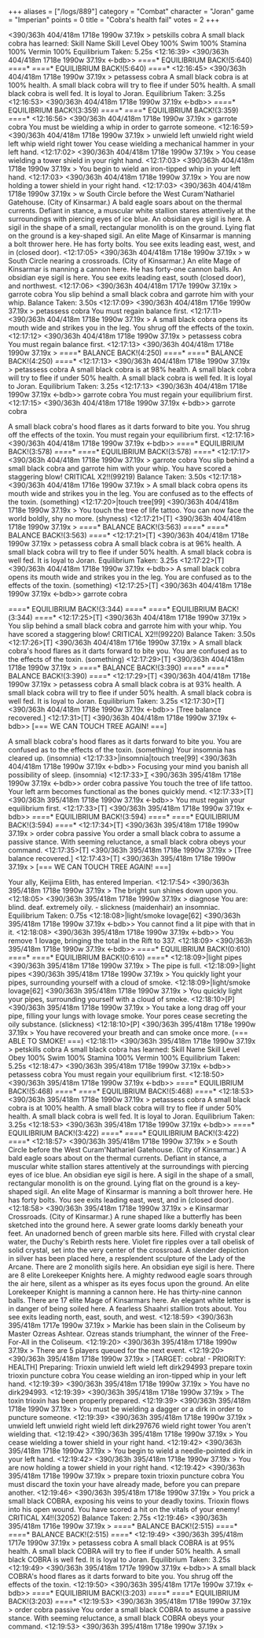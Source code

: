 +++
aliases = ["/logs/889"]
category = "Combat"
character = "Joran"
game = "Imperian"
points = 0
title = "Cobra's health fail"
votes = 2
+++

<390/363h 404/418m 1718e 1990w 37.19x <ebdb>> petskills cobra
A small black cobra has learned:
Skill Name      Skill Level
Obey            100%
Swim            100%
Stamina         100%
Vermin          100%
Equilibrium Taken: 5.25s
<12:16:39>
<390/363h 404/418m 1718e 1990w 37.19x <-bdb>> 
*=*=*=*=* EQUILIBRIUM BACK!(5:640) *=*=*=*=*
*=*=*=*=* EQUILIBRIUM BACK!(5:640) *=*=*=*=*
<12:16:45>
<390/363h 404/418m 1718e 1990w 37.19x <ebdb>> petassess cobra
A small black cobra is at 100% health.
A small black cobra will try to flee if under 50% health.
A small black cobra is well fed.
It is loyal to Joran.
Equilibrium Taken: 3.25s
<12:16:53>
<390/363h 404/418m 1718e 1990w 37.19x <-bdb>> 
*=*=*=*=* EQUILIBRIUM BACK!(3:359) *=*=*=*=*
*=*=*=*=* EQUILIBRIUM BACK!(3:359) *=*=*=*=*
<12:16:56>
<390/363h 404/418m 1718e 1990w 37.19x <ebdb>> garrote cobra
You must be wielding a whip in order to garrote someone.
<12:16:59>
<390/363h 404/418m 1718e 1990w 37.19x <ebdb>> unwield left
unwield right
wield left whip
wield right tower
You cease wielding a mechanical hammer in your left hand.
<12:17:02>
<390/363h 404/418m 1718e 1990w 37.19x <ebdb>> 
You cease wielding a tower shield in your right hand.
<12:17:03>
<390/363h 404/418m 1718e 1990w 37.19x <ebdb>> 
You begin to wield an iron-tipped whip in your left hand.
<12:17:03>
<390/363h 404/418m 1718e 1990w 37.19x <ebdb>> 
You are now holding a tower shield in your right hand.
<12:17:03>
<390/363h 404/418m 1718e 1990w 37.19x <ebdb>> w
South Circle before the West Curam'Nathariel Gatehouse. (City of Kinsarmar.)
A bald eagle soars about on the thermal currents. Defiant in stance, a muscular
white stallion stares attentively at the surroundings with piercing eyes of ice
blue. An obsidian eye sigil is here. A sigil in the shape of a small, 
rectangular monolith is on the ground. Lying flat on the ground is a key-shaped
sigil. An elite Mage of Kinsarmar is manning a bolt thrower here. He has forty 
bolts.
You see exits leading east, west, and in (closed door).
<12:17:05>
<390/363h 404/418m 1718e 1990w 37.19x <ebdb>> w
South Circle nearing a crossroads. (City of Kinsarmar.)
An elite Mage of Kinsarmar is manning a cannon here. He has forty-one cannon 
balls. An obsidian eye sigil is here.
You see exits leading east, south (closed door), and northwest.
<12:17:06>
<390/363h 404/418m 1717e 1990w 37.19x <ebdb>> garrote cobra
You slip behind a small black cobra and garrote him with your whip.
Balance Taken: 3.50s
<12:17:09>
<390/363h 404/418m 1716e 1990w 37.19x <e-db>> petassess cobra
You must regain balance first.
<12:17:11>
<390/363h 404/418m 1718e 1990w 37.19x <e-db>> 
A small black cobra opens its mouth wide and strikes you in the leg.
You shrug off the effects of the toxin.
<12:17:12>
<390/363h 404/418m 1718e 1990w 37.19x <e-db>> petassess cobra
You must regain balance first.
<12:17:13>
<390/363h 404/418m 1718e 1990w 37.19x <e-db>> 
*=*=*=*=* BALANCE BACK!(4:250) *=*=*=*=*
*=*=*=*=* BALANCE BACK!(4:250) *=*=*=*=*
<12:17:13>
<390/363h 404/418m 1718e 1990w 37.19x <ebdb>> petassess cobra
A small black cobra is at 98% health.
A small black cobra will try to flee if under 50% health.
A small black cobra is well fed.
It is loyal to Joran.
Equilibrium Taken: 3.25s
<12:17:13>
<390/363h 404/418m 1718e 1990w 37.19x <-bdb>> garrote cobra
You must regain your equilibrium first.
<12:17:15>
<390/363h 404/418m 1718e 1990w 37.19x <-bdb>> garrote cobra

A small black cobra's hood flares as it darts forward to bite you.
You shrug off the effects of the toxin.
You must regain your equilibrium first.
<12:17:16>
<390/363h 404/418m 1718e 1990w 37.19x <-bdb>> 
*=*=*=*=* EQUILIBRIUM BACK!(3:578) *=*=*=*=*
*=*=*=*=* EQUILIBRIUM BACK!(3:578) *=*=*=*=*
<12:17:17>
<390/363h 404/418m 1718e 1990w 37.19x <ebdb>> garrote cobra
You slip behind a small black cobra and garrote him with your whip.
You have scored a staggering blow! CRITICAL X2!!(99219)
Balance Taken: 3.50s
<12:17:18>
<390/363h 404/418m 1716e 1990w 37.19x <e-db>> 
A small black cobra opens its mouth wide and strikes you in the leg.
You are confused as to the effects of the toxin. (something)
<12:17:20>|touch tree[99]
<390/363h 404/418m 1718e 1990w 37.19x <e-db>> 
You touch the tree of life tattoo.
You can now face the world boldly, shy no more. (shyness)
<12:17:21>[T]
<390/363h 404/418m 1718e 1990w 37.19x <e-db>> 
*=*=*=*=* BALANCE BACK!(3:563) *=*=*=*=*
*=*=*=*=* BALANCE BACK!(3:563) *=*=*=*=*
<12:17:21>[T]
<390/363h 404/418m 1718e 1990w 37.19x <ebdb>> petassess cobra
A small black cobra is at 96% health.
A small black cobra will try to flee if under 50% health.
A small black cobra is well fed.
It is loyal to Joran.
Equilibrium Taken: 3.25s
<12:17:22>[T]
<390/363h 404/418m 1718e 1990w 37.19x <-bdb>> 
A small black cobra opens its mouth wide and strikes you in the leg.
You are confused as to the effects of the toxin. (something)
<12:17:25>[T]
<390/363h 404/418m 1718e 1990w 37.19x <-bdb>> garrote cobra

*=*=*=*=* EQUILIBRIUM BACK!(3:344) *=*=*=*=*
*=*=*=*=* EQUILIBRIUM BACK!(3:344) *=*=*=*=*
<12:17:25>[T]
<390/363h 404/418m 1718e 1990w 37.19x <ebdb>> 
You slip behind a small black cobra and garrote him with your whip.
You have scored a staggering blow! CRITICAL X2!!(99220)
Balance Taken: 3.50s
<12:17:26>[T]
<390/363h 404/418m 1716e 1990w 37.19x <e-db>> 
A small black cobra's hood flares as it darts forward to bite you.
You are confused as to the effects of the toxin. (something)
<12:17:29>[T]
<390/363h 404/418m 1718e 1990w 37.19x <e-db>> 
*=*=*=*=* BALANCE BACK!(3:390) *=*=*=*=*
*=*=*=*=* BALANCE BACK!(3:390) *=*=*=*=*
<12:17:29>[T]
<390/363h 404/418m 1718e 1990w 37.19x <ebdb>> petassess cobra
A small black cobra is at 93% health.
A small black cobra will try to flee if under 50% health.
A small black cobra is well fed.
It is loyal to Joran.
Equilibrium Taken: 3.25s
<12:17:30>[T]
<390/363h 404/418m 1718e 1990w 37.19x <-bdb>> 
[Tree balance recovered.]
<12:17:31>[T]
<390/363h 404/418m 1718e 1990w 37.19x <-bdb>> 
[=== WE CAN TOUCH TREE AGAIN! ===]

A small black cobra's hood flares as it darts forward to bite you.
You are confused as to the effects of the toxin. (something)
Your insomnia has cleared up. (insomnia)
<12:17:33>|insomnia|touch tree[99]
<390/363h 404/418m 1718e 1990w 37.19x <-bdb>> 
Focusing your mind you banish all possibility of sleep. (insomnia)
<12:17:33>[T](-9)
<390/363h 395/418m 1718e 1990w 37.19x <-bdb>> order cobra passive
You touch the tree of life tattoo.
Your left arm becomes functional as the bones quickly mend.
<12:17:33>[T]
<390/363h 395/418m 1718e 1990w 37.19x <-bdb>> 
You must regain your equilibrium first.
<12:17:33>[T]
<390/363h 395/418m 1718e 1990w 37.19x <-bdb>> 
*=*=*=*=* EQUILIBRIUM BACK!(3:594) *=*=*=*=*
*=*=*=*=* EQUILIBRIUM BACK!(3:594) *=*=*=*=*
<12:17:34>[T]
<390/363h 395/418m 1718e 1990w 37.19x <ebdb>> order cobra passive
You order a small black cobra to assume a passive stance.
With seeming reluctance, a small black cobra obeys your command.
<12:17:35>[T]
<390/363h 395/418m 1718e 1990w 37.19x <ebdb>> 
[Tree balance recovered.]
<12:17:43>[T]
<390/363h 395/418m 1718e 1990w 37.19x <ebdb>> [=== WE CAN TOUCH TREE AGAIN! ===]

Your ally, Keijima Elith, has entered Imperian.
<12:17:54>
<390/363h 395/418m 1718e 1990w 37.19x <ebdb>> 
The bright sun shines down upon you.
<12:18:05>
<390/363h 395/418m 1718e 1990w 37.19x <ebdb>> diagnose
You are:
blind.
deaf.
extremely oily.                               - slickness  (maidenhair)
an insomniac.
Equilibrium Taken: 0.75s
<12:18:08>|light/smoke lovage[62]
<390/363h 395/418m 1718e 1990w 37.19x <-bdb>> <Resetting smoke balance>
You cannot find a lit pipe with that in it.
<12:18:08>
<390/363h 395/418m 1718e 1990w 37.19x <-bdb>> You remove 1 lovage, bringing the total in the Rift to 337.
<12:18:09>
<390/363h 395/418m 1718e 1990w 37.19x <-bdb>> 
*=*=*=*=* EQUILIBRIUM BACK!(0:610) *=*=*=*=*
*=*=*=*=* EQUILIBRIUM BACK!(0:610) *=*=*=*=*
<12:18:09>|light pipes
<390/363h 395/418m 1718e 1990w 37.19x <ebdb>> The pipe is full.
<12:18:09>|light pipes
<390/363h 395/418m 1718e 1990w 37.19x <ebdb>> You quickly light your pipes, surrounding yourself with a cloud of smoke.
<12:18:09>|light/smoke lovage[62]
<390/363h 395/418m 1718e 1990w 37.19x <ebdb>> You quickly light your pipes, surrounding yourself with a cloud of smoke.
<12:18:10>[P]
<390/363h 395/418m 1718e 1990w 37.19x <ebdb>> 
You take a long drag off your pipe, filling your lungs with lovage smoke.
Your pores cease secreting the oily substance. (slickness)
<12:18:10>[P]
<390/363h 395/418m 1718e 1990w 37.19x <ebdb>> 
You have recovered your breath and can smoke once more. (=== ABLE TO SMOKE! ===)
<12:18:11>
<390/363h 395/418m 1718e 1990w 37.19x <ebdb>> petskills cobra
A small black cobra has learned:
Skill Name      Skill Level
Obey            100%
Swim            100%
Stamina         100%
Vermin          100%
Equilibrium Taken: 5.25s
<12:18:47>
<390/363h 395/418m 1718e 1990w 37.19x <-bdb>> petassess cobra
You must regain your equilibrium first.
<12:18:50>
<390/363h 395/418m 1718e 1990w 37.19x <-bdb>> 
*=*=*=*=* EQUILIBRIUM BACK!(5:468) *=*=*=*=*
*=*=*=*=* EQUILIBRIUM BACK!(5:468) *=*=*=*=*
<12:18:53>
<390/363h 395/418m 1718e 1990w 37.19x <ebdb>> petassess cobra
A small black cobra is at 100% health.
A small black cobra will try to flee if under 50% health.
A small black cobra is well fed.
It is loyal to Joran.
Equilibrium Taken: 3.25s
<12:18:53>
<390/363h 395/418m 1718e 1990w 37.19x <-bdb>> 
*=*=*=*=* EQUILIBRIUM BACK!(3:422) *=*=*=*=*
*=*=*=*=* EQUILIBRIUM BACK!(3:422) *=*=*=*=*
<12:18:57>
<390/363h 395/418m 1718e 1990w 37.19x <ebdb>> e
South Circle before the West Curam'Nathariel Gatehouse. (City of Kinsarmar.)
A bald eagle soars about on the thermal currents. Defiant in stance, a muscular
white stallion stares attentively at the surroundings with piercing eyes of ice
blue. An obsidian eye sigil is here. A sigil in the shape of a small, 
rectangular monolith is on the ground. Lying flat on the ground is a key-shaped
sigil. An elite Mage of Kinsarmar is manning a bolt thrower here. He has forty 
bolts.
You see exits leading east, west, and in (closed door).
<12:18:58>
<390/363h 395/418m 1718e 1990w 37.19x <ebdb>> e
Kinsarmar Crossroads. (City of Kinsarmar.)
A rune shaped like a butterfly has been sketched into the ground here. A sewer 
grate looms darkly beneath your feet. An unadorned bench of green marble sits 
here. Filled with crystal clear water, the Duchy's Rebirth rests here. Violet 
fire ripples over a tall obelisk of solid crystal, set into the very center of 
the crossroad. A slender depiction in silver has been placed here, a 
resplendent sculpture of the Lady of the Arcane. There are 2 monolith sigils 
here. An obsidian eye sigil is here. There are 8 elite Lorekeeper Knights here.
A mighty redwood eagle soars through the air here, silent as a whisper as its 
eyes focus upon the ground. An elite Lorekeeper Knight is manning a cannon 
here. He has thirty-nine cannon balls. There are 17 elite Mage of Kinsarmars 
here. An elegant white letter is in danger of being soiled here. A fearless 
Shaahri stallion trots about.
You see exits leading north, east, south, and west.
<12:18:59>
<390/363h 395/418m 1717e 1990w 37.19x <ebdb>> 
Markie has been slain in the Coliseum by Master Ozreas Ashtear.
Ozreas stands triumphant, the winner of the Free-For-All in the Coliseum.
<12:19:20>
<390/363h 395/418m 1718e 1990w 37.19x <ebdb>> 
There are 5 players queued for the next event.
<12:19:20>
<390/363h 395/418m 1718e 1990w 37.19x <ebdb>> 
[TARGET: cobra! - PRIORITY: HEALTH]
Preparing: Trioxin
unwield left
wield left dirk294993
prepare toxin trioxin
puncture cobra
You cease wielding an iron-tipped whip in your left hand.
<12:19:39>
<390/363h 395/418m 1718e 1990w 37.19x <ebdb>> 
You have no dirk294993.
<12:19:39>
<390/363h 395/418m 1718e 1990w 37.19x <ebdb>> 
The toxin trioxin has been properly prepared.
<12:19:39>
<390/363h 395/418m 1718e 1990w 37.19x <ebdb>> 
You must be wielding a dagger or a dirk in order to puncture someone.
<12:19:39>
<390/363h 395/418m 1718e 1990w 37.19x <ebdb>> unwield left
unwield right
wield left dirk297676
wield right tower
You aren't wielding that.
<12:19:42>
<390/363h 395/418m 1718e 1990w 37.19x <ebdb>> 
You cease wielding a tower shield in your right hand.
<12:19:42>
<390/363h 395/418m 1718e 1990w 37.19x <ebdb>> 
You begin to wield a needle-pointed dirk in your left hand.
<12:19:42>
<390/363h 395/418m 1718e 1990w 37.19x <ebdb>> 
You are now holding a tower shield in your right hand.
<12:19:42>
<390/363h 395/418m 1718e 1990w 37.19x <ebdb>> prepare toxin trioxin
puncture cobra
You must discard the toxin your have already made, before you can prepare 
another.
<12:19:46>
<390/363h 395/418m 1718e 1990w 37.19x <ebdb>> 
You prick a small black COBRA, exposing his veins to your deadly toxins.
Trioxin flows into his open wound.
You have scored a hit on the vitals of your enemy! CRITICAL X4!!(32052)
Balance Taken: 2.75s
<12:19:46>
<390/363h 395/418m 1716e 1990w 37.19x <e-db>> 
*=*=*=*=* BALANCE BACK!(2:515) *=*=*=*=*
*=*=*=*=* BALANCE BACK!(2:515) *=*=*=*=*
<12:19:49>
<390/363h 395/418m 1717e 1990w 37.19x <ebdb>> petassess cobra
A small black COBRA is at 95% health.
A small black COBRA will try to flee if under 50% health.
A small black COBRA is well fed.
It is loyal to Joran.
Equilibrium Taken: 3.25s
<12:19:49>
<390/363h 395/418m 1717e 1990w 37.19x <-bdb>> 
A small black COBRA's hood flares as it darts forward to bite you.
You shrug off the effects of the toxin.
<12:19:50>
<390/363h 395/418m 1717e 1990w 37.19x <-bdb>> 
*=*=*=*=* EQUILIBRIUM BACK!(3:203) *=*=*=*=*
*=*=*=*=* EQUILIBRIUM BACK!(3:203) *=*=*=*=*
<12:19:53>
<390/363h 395/418m 1718e 1990w 37.19x <ebdb>> order cobra passive
You order a small black COBRA to assume a passive stance.
With seeming reluctance, a small black COBRA obeys your command.
<12:19:53>
<390/363h 395/418m 1718e 1990w 37.19x <ebdb>> 